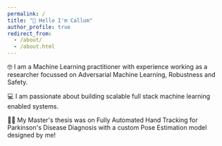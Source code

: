 ```yaml
---
permalink: /
title: "👋 Hello I'm Callum"
author_profile: true
redirect_from: 
  - /about/
  - /about.html
---
```


🤓 I am a Machine Learning practitioner with experience working as a researcher focussed on Adversarial Machine Learning, Robustness and Safety.

💻 I am passionate about building scalable full stack machine learning enabled systems.

👨‍⚕️ My Master's thesis was on Fully Automated Hand Tracking for Parkinson's Disease Diagnosis with a custom Pose Estimation model designed by me!

